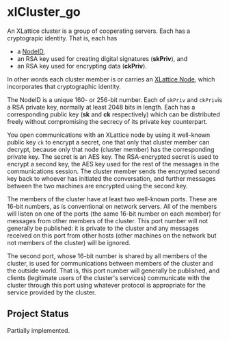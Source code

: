 <h1 class="libTop">xlCluster_go</h1>

An XLattice cluster is a group of cooperating servers.  Each has a
cryptograpic identity.  That is, each has

* a [ NodeID](https://jddixon.github.io/xlNodeID_go),
* an RSA key used for creating digital signatures (**skPriv**), and
* an RSA key used for encrypting data (**ckPriv**).

In other words each cluster member is
or carries an
[XLattice Node](https://jddixon.github.io/xlNode_go),
which incorporates that cryptographic identity.

The NodeID is a unique 160- or 256-bit number.
Each of `skPriv` and `ckPriv`is a RSA private key, normally
at least 2048 bits in length.  Each has a corresponding public key
(**sk** and **ck** respectively) which can be distributed freely without
compromising the secrecy of its private key counterpart.

You open communications with an XLattice node by using it well-known
public key `ck` to encrypt a secret, one that only that cluster member can
decrypt, because only that node (cluster member) has the corresponding private
key.  The secret is an AES key.  The RSA-encrypted secret is used to encrypt
a second key,
the AES key used for the rest of the messages in the communications session.
The cluster member sends the encrypted second key back to whoever has
initiated the conversation, and further messages between the two machines
are encrypted using the second key.

The members of the cluster have at least two well-known ports.  These
are 16-bit numbers, as is conventional on network servers.  All of the
members will listen on one of the ports (the same 16-bit number on each
member) for messages from other members of the cluster.  This port number
will not generally be published: it is private to the cluster and any
messages received on this port from other hosts (other machines on the
network but not members of the cluster) will be ignored.

The second port, whose 16-bit number is shared by all members of the cluster,
is used for communications between members of the cluster and the outside
world.  That is, this port number will generally be published, and clients
(legitimate users of the cluster's services) communicate with the cluster
through this port using whatever protocol is appropriate for the service
provided by the cluster.

## Project Status

Partially implemented.


